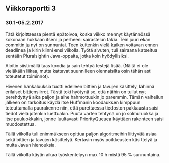 ## Viikkoraportti 3

### 30.1-05.2.2017 ###

Tätä kirjoittaessa pientä epätoivoa, koska viikko mennyt käytännössä kokonaan hukkaan itseni ja perheeni sairastelun takia. Tein juuri ekan commitin ja nyt on sunnuntai. Teen kuitenkin vielä kaiken voitavan ennen deadlinea ja kirin kiinni ensi viikolla. Työtä sivuten, tuli sairaana katseltua sentään Pluralsightin Java-oppaita, jotka koin hyödyllisiksi.

Aloitin siistimällä taas koodia ja sain tehtyä testejä lisää. (Näitä ei ole vieläkään liikaa, mutta kattavat suunnilleen olennaisilta osin tähän asti toteutetut toiminnot).

Hivenen hankaluuksia tuotti edelleen bittien ja tavujen käsittely, lähinnä erilaiset bittiensiirrot. Tästä toki hyötynä se, että näihin on tullut nyt perehdyttyä aika paljon ja aihe hahmottuukin jo paremmin. Tämän vaiheilun jälkeen on tarkoitus käydä itse Huffmanin koodauksen kimppuun toteuttamalla puurakenne niin, että purettaessa tiedoston pakkausta saisi tiedot vielä jotenkin luettuakin. Puuta varten tehtynä on jo solmuluokka ja itse puuluokkakin, jonne luultavasti PriorityQueuea käyttäen rakenteen saisi muodostettua.

Tällä viikolla tuli enimmäkseen opittua paljon algoritmeihin liittyvää asiaa sekä bittien ja tavujen käsittelyä. Kertasin myös poikkeusten käsittelyä ja muita Javan hienouksia. 

Tällä viikolla käytin aikaa työskentelyyn max 10  h  mistä 95 % sunnuntaina. 
